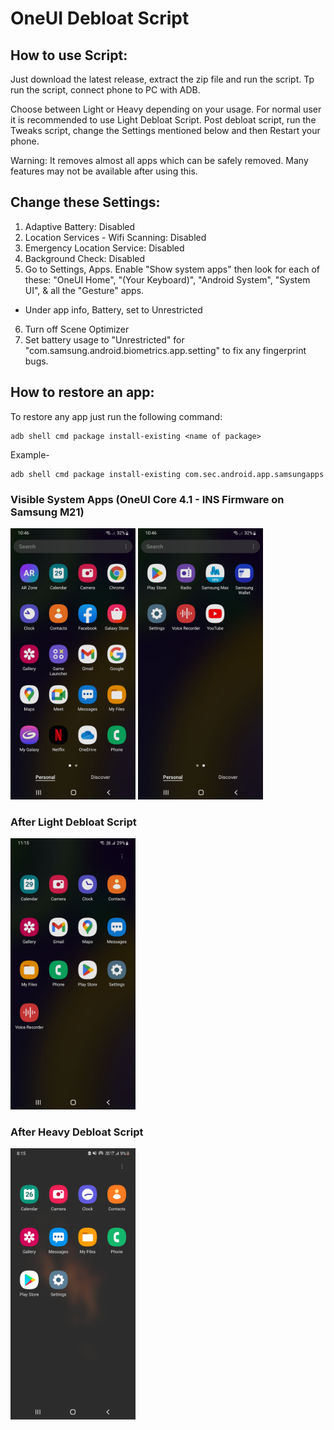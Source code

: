 # OneUI Debloat Script

## How to use Script: 
Just download the latest release, extract the zip file and run the script. Tp run the script, connect phone to PC with ADB.

Choose between Light or Heavy depending on your usage. For normal user it is recommended to use Light Debloat Script. Post debloat script, run the Tweaks script, change the Settings mentioned below and then Restart your phone.

Warning: It removes almost all apps which can be safely removed. Many features may not be available after using this.

## Change these Settings:
1. Adaptive Battery: Disabled
2. Location Services - Wifi Scanning: Disabled
3. Emergency Location Service: Disabled
4. Background Check: Disabled
5. Go to Settings, Apps. Enable "Show system apps" then look for each of these:
"OneUI Home", "(Your Keyboard)", "Android System", "System UI", & all the "Gesture" apps.
- Under app info, Battery, set to Unrestricted
6. Turn off Scene Optimizer
7. Set battery usage to "Unrestricted" for "com.samsung.android.biometrics.app.setting" to fix any fingerprint bugs.

## How to restore an app:

To restore any app just run the following command:
~~~
adb shell cmd package install-existing <name of package>
~~~

Example- 
~~~
adb shell cmd package install-existing com.sec.android.app.samsungapps
~~~

### Visible System Apps (OneUI Core 4.1 - INS Firmware on Samsung M21)
<img src="src/1.jpg" width="200"/>  <img src="src/2.jpg" width="200"/>

### After Light Debloat Script
<img src="src/3.jpg" width="200"/>

### After Heavy Debloat Script
<img src="src/4.jpg" width="200"/>
